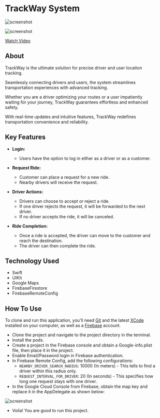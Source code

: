 # TrackWay System 
 

![screenshot](https://firebasestorage.googleapis.com/v0/b/deliveryapp-62ea4.appspot.com/o/ss1.png?alt=media&token=a47a46d1-5758-4bd6-9c31-a61ae87afb2c)

![screenshot](https://firebasestorage.googleapis.com/v0/b/deliveryapp-62ea4.appspot.com/o/ss2.png?alt=media&token=9022c52a-a1db-4e2b-8b71-bc83a0accf18)


[Watch Video](https://firebasestorage.googleapis.com/v0/b/deliveryapp-62ea4.appspot.com/o/TrackWay%20System.mp4?alt=media&token=aba722a3-3ab7-4b50-b755-3cf263026bd9)

## About
TrackWay is the ultimate solution for precise driver and user location tracking.  

Seamlessly connecting drivers and users, the system streamlines transportation experiences with advanced tracking.  
 
Whether you are a driver optimizing your  routes or a user impatiently  waiting for your journey, TrackWay guarantees effortless and enhanced safety. 

With real-time updates and intuitive features, TrackWay redefines transportation convenience and reliability.  
 

## Key Features

* **Login:**
  - Users have the option to log in either as a driver or as a customer.

* **Request Ride:**
  - Customer can place a request for a new ride.
  - Nearby drivers will receive the request.

* **Driver Actions:**
  - Drivers can choose to accept or reject a ride.
  - If one driver rejects the request, it will be forwarded to the next driver.
  - If no driver accepts the ride, it will be canceled.

* **Ride Completion:**
  - Once a ride is accepted, the driver can move to the customer and reach the destination.
  - The driver can then complete the ride.

## Technology Used

* Swift
* UIKit
* Google Maps
* FirebaseFirestore
* FirebaseRemoteConfig

## How To Use

To clone and run this application, you'll need [Git](https://git-scm.com) and the latest [XCode](https://developer.apple.com/xcode/) installed on your computer, as well as a [Firebase](https://firebase.google.com/) account.

* Clone the project and navigate to the project directory in the terminal.
* Install the pods.
* Create a project in the Firebase console and obtain a Google-info.plist file, then place it in the project.
* Enable Email/Password login in Firebase authentication.
* In Firebase Remote Config, add the following configurations:
  - `NEARBY_DRIVER_SEARCH_RADIUS`: 10000 (In meters) - This tells to find a driver within this radius only.
  - `REQUEST_INTERVAL_FOR_DRIVER`: 20 (In seconds) - This specifies how long one request stays with one driver.
* In the Google Cloud Console from Firebase, obtain the map key and replace it in the AppDelegate as shown below:

![screenshot](https://firebasestorage.googleapis.com/v0/b/deliveryapp-62ea4.appspot.com/o/Screenshot%202024-02-21%20at%2012.43.54%E2%80%AFPM.png?alt=media&token=77148c1e-a5b1-4c21-b7f5-a0f5e0834bf8)

* Voila! You are good to run this project.
